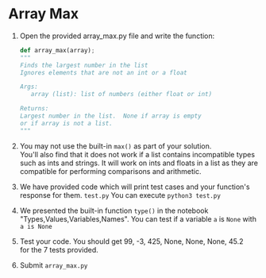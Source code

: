 # Array Max
1. Open the provided array_max.py file and write the function:
   ```python
   def array_max(array);
   """
   Finds the largest number in the list
   Ignores elements that are not an int or a float

   Args:
      array (list): list of numbers (either float or int)

   Returns:
   Largest number in the list.  None if array is empty
   or if array is not a list.
   """
   ```

2. You may not use the built-in `max()` as part of your solution.  
   You'll also find that it does not work if a list contains incompatible
   types such as ints and strings. It will work on ints and floats in a list
   as they are compatible for performing comparisons and arithmetic.

3. We have provided code which will print test cases and your
   function's response for them.  `test.py`
   You can execute `python3 test.py`

4. We presented the built-in function `type()` in the notebook
   "Types,Values,Variables,Names".
   You can test if a variable `a` is `None` with  `a is None`

5. Test your code.  You should get 99, -3, 425, None, None, None, 45.2  
   for the 7 tests provided.

6. Submit `array_max.py`
